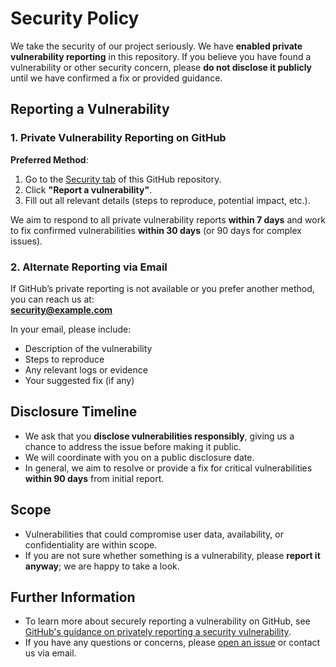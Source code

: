 # Security Policy

We take the security of our project seriously. We have **enabled private vulnerability reporting** in this repository. If you believe you have found a vulnerability or other security concern, please **do not disclose it publicly** until we have confirmed a fix or provided guidance.

## Reporting a Vulnerability

### 1. Private Vulnerability Reporting on GitHub

**Preferred Method**: 
1. Go to the [Security tab](../../security) of this GitHub repository.
2. Click **"Report a vulnerability"**.  
3. Fill out all relevant details (steps to reproduce, potential impact, etc.).  

We aim to respond to all private vulnerability reports **within 7 days** and work to fix confirmed vulnerabilities **within 30 days** (or 90 days for complex issues).

### 2. Alternate Reporting via Email

If GitHub’s private reporting is not available or you prefer another method, you can reach us at:  
**[security@example.com](mailto:security@example.com)**

In your email, please include:
- Description of the vulnerability
- Steps to reproduce
- Any relevant logs or evidence
- Your suggested fix (if any)

## Disclosure Timeline

- We ask that you **disclose vulnerabilities responsibly**, giving us a chance to address the issue before making it public.
- We will coordinate with you on a public disclosure date. 
- In general, we aim to resolve or provide a fix for critical vulnerabilities **within 90 days** from initial report.

## Scope

- Vulnerabilities that could compromise user data, availability, or confidentiality are within scope.
- If you are not sure whether something is a vulnerability, please **report it anyway**; we are happy to take a look.

## Further Information

- To learn more about securely reporting a vulnerability on GitHub, see [GitHub's guidance on privately reporting a security vulnerability](https://docs.github.com/en/code-security/security-advisories/guidance-on-reporting-and-writing/privately-reporting-a-security-vulnerability).
- If you have any questions or concerns, please [open an issue](../../issues) or contact us via email.

